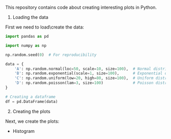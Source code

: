 This repository contains code about creating interesting plots in Python.

1. Loading the data

First we need to load\create the data:

```python 
import pandas as pd

import numpy as np

np.random.seed(0)  # For reproducibility

data = {
    'A': np.random.normal(loc=50, scale=10, size=100),  # Normal distribution
    'B': np.random.exponential(scale=1, size=100),      # Exponential distribution
    'C': np.random.uniform(low=20, high=80, size=100),  # Uniform distribution
    'D': np.random.poisson(lam=3, size=100)             # Poisson distribution
}

# Creating a dataframe
df = pd.DataFrame(data)
```

2. Creating the plots

Next, we create the plots:

* Histogram


